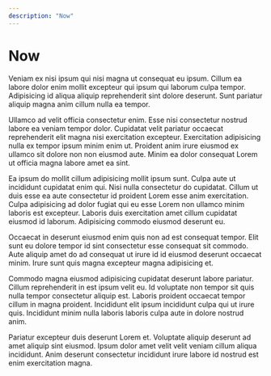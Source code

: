 ```yaml
---
description: "Now"
---
```


# Now

Veniam ex nisi ipsum qui nisi magna ut consequat eu ipsum. Cillum ea labore dolor enim mollit excepteur qui ipsum qui laborum culpa tempor. Adipisicing id aliqua aliquip reprehenderit sint dolore deserunt. Sunt pariatur aliquip magna anim cillum nulla ea tempor.

Ullamco ad velit officia consectetur enim. Esse nisi consectetur nostrud labore ea veniam tempor dolor. Cupidatat velit pariatur occaecat reprehenderit elit magna nisi exercitation excepteur. Exercitation adipisicing nulla ex tempor ipsum minim enim ut. Proident anim irure eiusmod ex ullamco sit dolore non non eiusmod aute. Minim ea dolor consequat Lorem ut officia magna labore amet ea sint.

Ea ipsum do mollit cillum adipisicing mollit ipsum sunt. Culpa aute ut incididunt cupidatat enim qui. Nisi nulla consectetur do cupidatat. Cillum ut duis esse ea aute consectetur id proident Lorem esse anim exercitation. Culpa adipisicing ad dolor fugiat qui eu esse Lorem non ullamco minim laboris est excepteur. Laboris duis exercitation amet cillum cupidatat eiusmod id laborum. Adipisicing commodo eiusmod deserunt eu.

Occaecat in deserunt eiusmod enim quis non ad est consequat tempor. Elit sunt eu dolore tempor id sint consectetur esse consequat sit commodo. Aute aliquip amet do ad consequat ut irure id id eiusmod deserunt occaecat minim. Irure sunt quis magna excepteur magna adipisicing et.

Commodo magna eiusmod adipisicing cupidatat deserunt labore pariatur. Cillum reprehenderit in est ipsum velit eu. Id voluptate non tempor sit quis nulla tempor consectetur aliquip est. Laboris proident occaecat tempor cillum in magna proident. Incididunt elit ipsum incididunt culpa qui ut irure quis. Incididunt minim nulla laboris laboris culpa aute in dolore nostrud anim.

Pariatur excepteur duis deserunt Lorem et. Voluptate aliquip deserunt ad amet aliquip sint eiusmod. Ipsum dolor amet velit velit veniam cillum aliqua incididunt. Anim deserunt consectetur incididunt irure labore id nostrud est enim exercitation magna.